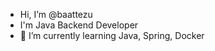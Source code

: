 -  Hi, I’m @baattezu
-  I'm Java Backend Developer
- 🌱 I’m currently learning Java, Spring, Docker


<!---
baattezu/baattezu is a ✨ special ✨ repository because its `README.md` (this file) appears on your GitHub profile.
You can click the Preview link to take a look at your changes.
--->
